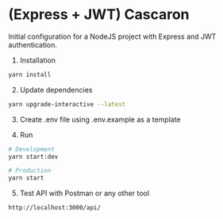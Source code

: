 # (Express + JWT) Cascaron

Initial configuration for a NodeJS project with Express and JWT authentication.

1. Installation

```bash
yarn install
```

2. Update dependencies

```bash
yarn upgrade-interactive --latest
```

3. Create .env file using .env.example as a template

4. Run

```bash
# Development
yarn start:dev

# Production
yarn start
```

5. Test API with Postman or any other tool

```bash
http://localhost:3000/api/
```
